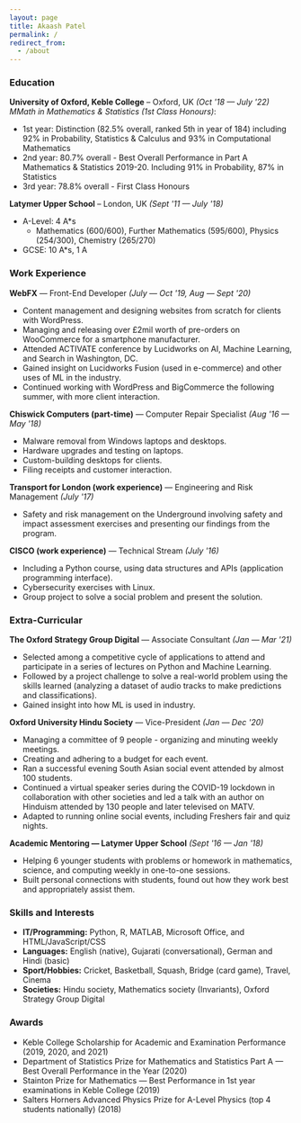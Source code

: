 ```yaml
---
layout: page
title: Akaash Patel
permalink: /
redirect_from:
  - /about
---
```

### Education

**University of Oxford, Keble College** – Oxford, UK *(Oct '18 — July '22)*  
*MMath in Mathematics & Statistics (1st Class Honours)*:
- 1st year: Distinction (82.5% overall, ranked 5th in year of 184) including 92% in Probability, Statistics & Calculus and 93% in Computational Mathematics
- 2nd year: 80.7% overall - Best Overall Performance in Part A Mathematics & Statistics 2019-20. Including 91% in Probability, 87% in Statistics
- 3rd year: 78.8% overall - First Class Honours

**Latymer Upper School** – London, UK *(Sept '11 — July '18)*  
- A-Level: 4 A*s
  - Mathematics (600/600), Further Mathematics (595/600), Physics (254/300), Chemistry (265/270)
- GCSE: 10 A*s, 1 A

### Work Experience

**WebFX** — Front-End Developer *(July — Oct '19, Aug — Sept '20)*  
- Content management and designing websites from scratch for clients with WordPress.
- Managing and releasing over £2mil worth of pre-orders on WooCommerce for a smartphone manufacturer.
- Attended ACTIVATE conference by Lucidworks on AI, Machine Learning, and Search in Washington, DC.
- Gained insight on Lucidworks Fusion (used in e-commerce) and other uses of ML in the industry.
- Continued working with WordPress and BigCommerce the following summer, with more client interaction.

**Chiswick Computers (part-time)** — Computer Repair Specialist *(Aug '16 — May '18)*  
- Malware removal from Windows laptops and desktops.
- Hardware upgrades and testing on laptops.
- Custom-building desktops for clients.
- Filing receipts and customer interaction.

**Transport for London (work experience)** — Engineering and Risk Management *(July '17)*  
- Safety and risk management on the Underground involving safety and impact assessment exercises and presenting our findings from the program.

**CISCO (work experience)** — Technical Stream *(July '16)*  
- Including a Python course, using data structures and APIs (application programming interface).
- Cybersecurity exercises with Linux.
- Group project to solve a social problem and present the solution.

### Extra-Curricular

**The Oxford Strategy Group Digital** — Associate Consultant *(Jan — Mar '21)*  
- Selected among a competitive cycle of applications to attend and participate in a series of lectures on Python and Machine Learning.
- Followed by a project challenge to solve a real-world problem using the skills learned (analyzing a dataset of audio tracks to make predictions and classifications).
- Gained insight into how ML is used in industry.

**Oxford University Hindu Society** — Vice-President *(Jan — Dec '20)*  
- Managing a committee of 9 people - organizing and minuting weekly meetings.
- Creating and adhering to a budget for each event.
- Ran a successful evening South Asian social event attended by almost 100 students.
- Continued a virtual speaker series during the COVID-19 lockdown in collaboration with other societies and led a talk with an author on Hinduism attended by 130 people and later televised on MATV.
- Adapted to running online social events, including Freshers fair and quiz nights.

**Academic Mentoring — Latymer Upper School** *(Sept '16 — Jan '18)*  
- Helping 6 younger students with problems or homework in mathematics, science, and computing weekly in one-to-one sessions.
- Built personal connections with students, found out how they work best and appropriately assist them.

### Skills and Interests

- **IT/Programming:** Python, R, MATLAB, Microsoft Office, and HTML/JavaScript/CSS
- **Languages:** English (native), Gujarati (conversational), German and Hindi (basic)
- **Sport/Hobbies:** Cricket, Basketball, Squash, Bridge (card game), Travel, Cinema
- **Societies:** Hindu society, Mathematics society (Invariants), Oxford Strategy Group Digital

### Awards

- Keble College Scholarship for Academic and Examination Performance (2019, 2020, and 2021)
- Department of Statistics Prize for Mathematics and Statistics Part A — Best Overall Performance in the Year (2020)
- Stainton Prize for Mathematics — Best Performance in 1st year examinations in Keble College (2019)
- Salters Horners Advanced Physics Prize for A-Level Physics (top 4 students nationally) (2018)
